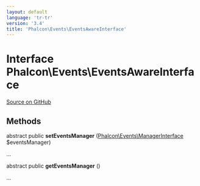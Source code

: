 ```yaml
---
layout: default
language: 'tr-tr'
version: '3.4'
title: 'Phalcon\Events\EventsAwareInterface'
---
```


# Interface **Phalcon\Events\EventsAwareInterface**

<a href="https://github.com/phalcon/cphalcon/tree/v3.4.0/phalcon/events/eventsawareinterface.zep" class="btn btn-default btn-sm">Source on GitHub</a>

## Methods

abstract public **setEventsManager** ([Phalcon\Events\ManagerInterface](/3.4/en/api/Phalcon_Events_ManagerInterface) $eventsManager)

...

abstract public **getEventsManager** ()

...